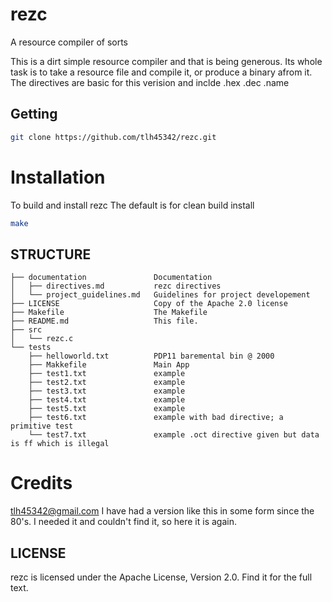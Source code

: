 # rezc
A resource compiler of sorts

This is a dirt simple resource compiler and that is being generous.  Its whole task is to take a resource file and compile it, or produce a binary afrom it.
The directives are basic for this verision and inclde .hex .dec .name

## Getting

```bash
git clone https://github.com/tlh45342/rezc.git
```

# Installation

To build and install rezc
The default is for clean build install

```bash
make
```

## STRUCTURE

    ├── documentation               Documentation
    │   ├── directives.md           rezc directives   
    │   └── project_guidelines.md   Guidelines for project developement   
    ├── LICENSE                     Copy of the Apache 2.0 license
    ├── Makefile                    The Makefile
    ├── README.md                   This file.
    ├── src                
    │   └── rezc.c    
    └── tests
        ├── helloworld.txt          PDP11 baremental bin @ 2000
        ├── Makkefile               Main App
        ├── test1.txt               example
        ├── test2.txt               example
        ├── test3.txt               example
        ├── test4.txt               example
        ├── test5.txt               example
        ├── test6.txt               example with bad directive; a primitive test      
        └── test7.txt               example .oct directive given but data is ff which is illegal

# Credits

tlh45342@gmail.com
I have had a version like this in some form since the 80's.  I needed it and couldn't find it, so here it is again.

## LICENSE

rezc is licensed under the Apache License, Version 2.0. Find it for the full text.
